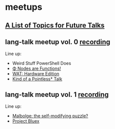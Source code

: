 # meetups

## [A List of Topics for Future Talks](./proposals.md)

## lang-talk meetup vol. 0 [recording](https://youtu.be/D2EPM60-MPE)

Line up:

- Weird Stuff PowerShell Does
- [Φ Nodes are Functions!](./talks/0/phi.md)
- [WAT: Hardware Edition](./talks/0/wat.md)
- [Kind of a Pointless* Talk](./talks/0/pointless.md)


## lang-talk meetup vol. 1 [recording](https://youtu.be/eYROniHhM4g)

Line up:

- [Malbolge: the self-modifying puzzle?](./talks/1/malbolge.md)
- [Project Bluex](./talks/1/bluex.md)
